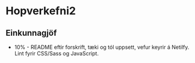 # Hopverkefni2

## Einkunnagjöf
* 10% - README eftir forskrift, tæki og tól uppsett, vefur keyrir á Netilfy. Lint fyrir CSS/Sass og JavaScript.
